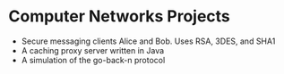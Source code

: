 # Computer Networks Projects
 - Secure messaging clients Alice and Bob.  Uses RSA, 3DES, and SHA1
 - A caching proxy server written in Java
 - A simulation of the go-back-n protocol 
